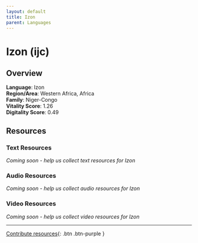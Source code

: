 ```yaml
---
layout: default
title: Izon
parent: Languages
---
```


# Izon (ijc)

## Overview

**Language**: Izon  
**Region/Area**: Western Africa, Africa  
**Family**: Niger-Congo  
**Vitality Score**: 1.26  
**Digitality Score**: 0.49  

## Resources

### Text Resources
*Coming soon - help us collect text resources for Izon*

### Audio Resources
*Coming soon - help us collect audio resources for Izon*

### Video Resources
*Coming soon - help us collect video resources for Izon*

---

[Contribute resources](https://fairtrain.github.io/){: .btn .btn-purple }
